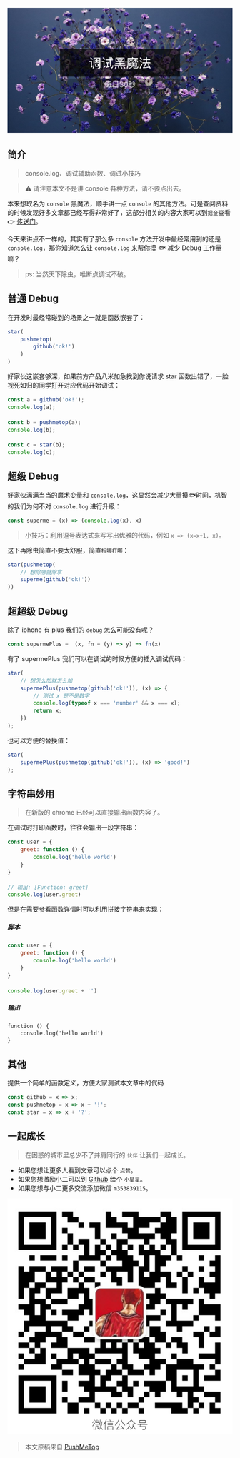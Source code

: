 <!-- # 调试黑魔法 -->

![封面](https://raw.githubusercontent.com/pushmetop/resource/master/30-seconds-for-everyday/super-console/poster.png)

## 简介

> console.log、调试辅助函数、调试小技巧

> ⚠️ 请注意本文不是讲 console 各种方法，请不要点出去。

本来想取名为 `console` 黑魔法，顺手讲一点 `console` 的其他方法。可是查阅资料的时候发现好多文章都已经写得非常好了，这部分相关的内容大家可以到`掘金`查看 👉 [传送门](https://juejin.im/search?query=console&type=all)。

今天来讲点不一样的，其实有了那么多 `console` 方法开发中最经常用到的还是 `console.log`，那你知道怎么让 `console.log` 来帮你摸 🐟 减少 Debug 工作量嘛？

> ps: 当然天下除虫，唯断点调试不破。

## 普通 Debug

在开发时最经常碰到的场景之一就是函数嵌套了：

```javascript
star(
    pushmetop(
        github('ok!')
    )
)
```

好家伙这嵌套够深，如果前方产品八米加急找到你说请求 star 函数出错了，一脸视死如归的同学打开对应代码开始调试：

```javascript
const a = github('ok!');
console.log(a);

const b = pushmetop(a);
console.log(b);

const c = star(b);
console.log(c);
```

## 超级 Debug

好家伙满满当当的魔术变量和 `console.log`，这显然会减少大量摸🐟时间，机智的我们为何不对 `console.log` 进行升级：

```javascript
const superme = (x) => (console.log(x), x)
```

> 小技巧：利用逗号表达式来写写出优雅的代码，例如 `x => (x=x+1, x)`。

这下再除虫简直不要太舒服，简直`指哪打哪`：

```javascript
star(pushmetop(
    // 想除哪就除拿
    superme(github('ok!'))
))
```

## 超超级 Debug

除了 iphone 有 plus 我们的 `debug` 怎么可能没有呢？

```javascript
const supermePlus =  (x, fn = (y) => y) => fn(x)
```

有了 supermePlus 我们可以在调试的时候方便的插入调试代码：

```javascript
star(
    // 想怎么加就怎么加
    supermePlus(pushmetop(github('ok!')), (x) => {
        // 测试 x 是不是数字
        console.log(typeof x === 'number' && x === x);
        return x;
    })
);
```

也可以方便的替换值：

```javascript
star(
    supermePlus(pushmetop(github('ok!')), (x) => 'good!')
);
```

## 字符串妙用

> 在新版的 chrome 已经可以直接输出函数内容了。

在调试时打印函数时，往往会输出一段字符串：

```javascript
const user = {
    greet: function () {
        console.log('hello world')
    }
}

// 输出: [Function: greet]
console.log(user.greet)
```

但是在需要参看函数详情时可以利用拼接字符串来实现：

##### 脚本

```javascript
const user = {
    greet: function () {
        console.log('hello world')
    }
}

console.log(user.greet + '')
```

##### 输出

```
function () {
    console.log('hello world')
}
```

## 其他

提供一个简单的函数定义，方便大家测试本文章中的代码

```javascript
const github = x => x;
const pushmetop = x => x + '!';
const star = x => x + '?';
```

## 一起成长

> 在困惑的城市里总少不了并肩同行的 `伙伴` 让我们一起成长。

* 如果您想让更多人看到文章可以点个 `点赞`。
* 如果您想激励小二可以到 [Github](https://github.com/pushmetop/30-seconds-for-everyday) 给个 `小星星`。
* 如果您想与小二更多交流添加微信 `m353839115`。

![微信公众号](https://raw.githubusercontent.com/pushmetop/resource/master/donate/pushmetop.png)

> 本文原稿来自 [PushMeTop](https://github.com/pushmetop)